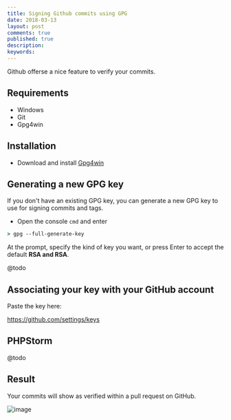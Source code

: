 ```yaml
---
title: Signing Github commits using GPG
date: 2018-03-13
layout: post
comments: true
published: true
description: 
keywords: 
---
```


Github offerse a nice feature to verify your commits. 

## Requirements

* Windows
* Git
* Gpg4win

## Installation

* Download and install [Gpg4win](https://www.gpg4win.org/)

## Generating a new GPG key

If you don't have an existing GPG key, you can generate a new GPG key to use for signing commits and tags.

* Open the console `cmd` and enter

```cmd
> gpg --full-generate-key
```

At the prompt, specify the kind of key you want, or press Enter to accept the default **RSA and RSA**.

@todo

## Associating your key with your GitHub account

Paste the key here:

https://github.com/settings/keys


## PHPStorm

@todo

## Result

Your commits will show as verified within a pull request on GitHub.

![image](https://user-images.githubusercontent.com/781074/37349116-fce920ea-26d5-11e8-94ad-5ec85f517318.png)